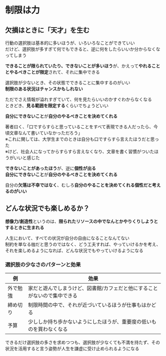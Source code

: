 # 制限は力

## 欠損はときに「天才」を生む

行動の選択肢は基本的に多いほうが、いろいろなことができていい  
だけど、選択肢が多すぎて何でもできると、逆に何をしたらいいか分からなくなってしまう

**できることが限られていたり、できないことが多いほう**が、かえって**やれることとやるべきことが限定**されて、それに集中できる

選択肢が少ないとき、その状態でできることに集中するのがいい  
**制限のある状況はチャンスかもしれない**

ただでさえ情報が溢れすぎていて、何を見たらいいのかすぐわからなくなる  
ときどき、**見る範囲を限定する**くらいでちょうどいい

**自分にできないこと**が**自分のやるべきことを決めてくれる**

著者曰く、「口ですらすらと思っていることをすべて表現できる人だったら、今頃文章なんて書いていなかっただろう」  
※これに関しては、大学生までのときは自分も口ですらすら言えたほうだと思った  
※けど、社会人になってからすらすら言えなくなり、文章を書く習慣がついたほうがいいと感じた  

**できないことがあったほう**が、逆に**個性が出る**  
**自分にできないこと**が**自分のやるべきことを決めてくれる**

自分の**欠落は不幸ではなく**、むしろ**自分のやることを決めてくれる個性だと考えるのがいい**

## どんな状況でも楽しめるか？

**想像力/創造性**というのは、**限られたリソースの中でなんとかやりくりしようとするときに生まれる**

人生において、すべての状況が自分の自由になることなんてない  
制約を単なる枷だと思うのではなく、どう工夫すれば、やっていけるかを考え、それを楽しめるようになれば、どんな状況でもやっていけるようになる

### 選択肢の少なさのパターンと効果

|例|効果|
|--|--|
|外で勉強|家だと遊んでしまうけど、図書館/カフェだと他にすることがないので集中できる|
|締め切り|制限時間の中で、それが近づいているほうが仕事もはかどる|
|予算|少ししか持ち歩かないようにしたほうが、重要度の低いものを買わなくなる|

できるだけ選択肢の多さを求めつつも、選択肢が少なくても不満を持たず、その状況を活用すると言う姿勢が人生を謙虚に受け止められるようになる
